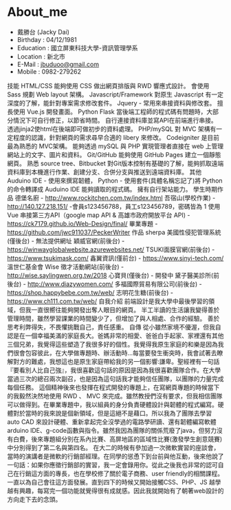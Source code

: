 # About_me

- 戴勝台 (Jacky Dai)
- Birthday : 04/12/1981
- Education : 國立屏東科技大學-資訊管理學系
- Location : 新北市
- E-Mail : jbuduoo@gmail.com
- Mobile : 0982-279262


技能
HTML/CSS
能夠使用 CSS 做出網頁排版與 RWD 響應式設計。
會使用 Sass 規劃 Web layout 架構。
Javascript/Framework
對原生 Javascript 有一定深度的了解，能針對專案需求修改套件。
Jquery - 常用來串接資料與修改套。
擅長使用 Vue.js 開發畫面。
Python Flask
當後端工程師的程式碼有問題時，大部分情況下可自行修正，以節省時間。
自行連接資料庫並寫API在前端進行串接。
透過jinja2使html在後端即可做初步的資料處理。
PHP/mySQL
對 MVC 架構有一定程度的認識，針對網頁的需求尋早合適的 libery 來修改。
Codeigniter 是目前最為熟悉的 MVC架構。
能夠透過 mySQL 與 PHP 實現管理者直接在 web 上管理網站上的文字、圖片和資料。
Git/GitHub
能夠使用 GitHub Pages 建立一個靜態網頁。
熟悉 source tree、Bitbucket
對Git版本控制有基礎的了解，能夠抓取遠端資料庫到本機進行作業、創建分支、合併分支與推送到遠端資料庫。
其他
Auduino IDE - 使用來撰寫韌體，
Python - 使用套件(具體名稱忘記了)將 Python 的命令轉譯成 Auduino IDE 能夠讀取的程式碼。
擁有自行架站能力。
學生時期作品
德堡名廚 - http://www.rockitchen.com.tw/index.html
吾宿山(學校作業) - http://140.127.218.151/ -會員s123456788，員工s123456789，密碼皆為 1
使用 Vue 串接第三方API（google map API & 高雄市政府開放平台 API) - https://ck7179.github.io/Web-Design/final/
畢業專題 - https://github.com/jwc911037/PeckerWriter
作品
sherpa 美國性侵犯管理系統(僅後台) - 無法提供網址 
穎威官網(前後台) - https://winwayglobalwebsite.azurewebsites.net/
TSUKI面膜官網(前後台) - https://www.tsukimask.com/
鑫翼資訊(僅前台) - https://www.sinyi-tech.com/
溫世仁基金會 Wise 徵才活動網站(前後台) - http://wise.saylingwen.org.tw/2018
心寶貝(僅後台) - 開發中
黛子醫美診所(前後台) - http://www.diazywomen.com/
多福國際貿易有限公司(前後台) - https://shop.happybebe.com.tw/web/
志明花生糖(前後台) - https://www.ch111.com.tw/web/
自我介紹
前端設計是我大學中最後學習的領域，但我一直很嚮往能夠開發出奪人眼目的網頁。
半工半讀的生活讓我變得善於管理時間，雖然學習課業的時間變少了，但增加了與人相處、合作的經驗。
善於思考利弊得失，不畏懼挑戰自己，責任感重。
自傳
從小雖然家境不優渥，但我自認是在一個幸福美滿的家庭長大。爸媽非常的相愛、爸爸白手起家、家裡還有其他三個兄弟，我覺得這些塑造了我很多好的個性。我覺得我原生家庭的和樂是因為我們很會包容彼此，在大學做專題時、辦活動時…每當要發生衝突時，我會試著去瞭解對方的難處，我想這也是原生家庭帶給我的另一個影響:謙卑。聖經裡有一句話『要看別人比自己強』，我很喜歡這句話的原因是因為我很喜歡團隊合作。在大學當過三次的總召兩次副召，也是因為這句話我才能夠信任團隊，以團隊的力量完成每個任務。
這個精神後來也發揮在程式開發的專題上，在寫網頁專題的時候當下的我毅然決然地使用 RWD 、 MVC 來完成。雖然教授們沒有要求，但我相信團隊可以做得到。在畢業專題中，我以組員的身分負責硬體設計與韌體的程式編寫。硬體對於當時的我來說是個新領域，但是這絕不是藉口。所以我為了團隊去學習 auto CAD 來設計硬體、重新拿起完全沒學過的電路學研讀、還有韌體編寫軟體 arduino IDE、g-code函數與指令。雖然我因為團隊的關係荒廢了java，但努力沒有白費，後來專題組分別在系內比賽、高屏地區的區域性比賽(激發學生創意競賽)中分別得到了第二名與第四名。
在大二的時候有參加過一次微軟實習的座談會，當時的演講者是微軟的行銷部經理。在同學的慫恿下到台前與他互動，後來他說了一句話：如果你應徵行銷部的實習，我一定會錄用你。從此之後我也非常的認可自己在行銷這方面的專長，也在學校修了關於電子商務、user friendly的相關課程。一直以為自己會往這方面發展。直到四下的時候又開始接觸CSS、PHP、JS 越學越有興趣，每寫完一個功能就覺得很有成就感。因此我就開始有了朝著web設計的方向走下去的念頭。
